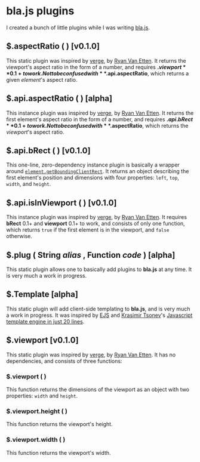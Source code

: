 # bla.js plugins
I created a bunch of little plugins while I was writing [bla.js](https://github.com/guillaumerangheard/blajs).

## $.aspectRatio ( ) [v0.1.0]
This static plugin was inspired by [verge](https://github.com/ryanve/verge), by [Ryan Van Etten](https://github.com/ryanve). It returns the viewport's aspect ratio in the form of a number, and requires **$.viewport** 0.1+ to work. Not to be confused with **$.api.aspectRatio**, which returns a given _element_'s aspect ratio.

## $.api.aspectRatio ( ) [alpha]
This instance plugin was inspired by [verge](https://github.com/ryanve/verge), by [Ryan Van Etten](https://github.com/ryanve). It returns the first element's aspect ratio in the form of a number, and requires **$.api.bRect** 0.1+ to work. Not to be confused with **$.aspectRatio**, which returns the _viewport_'s aspect ratio.

## $.api.bRect ( ) [v0.1.0]
This one-line, zero-dependency instance plugin is basically a wrapper around [`element.getBoundingClientRect`](https://developer.mozilla.org/fr/docs/Web/API/Element/getBoundingClientRect). It returns an object describing the first element's position and dimensions with four properties: `left`, `top`, `width`, and `height`.

## $.api.isInViewport ( ) [v0.1.0]
This instance plugin was inspired by [verge](https://github.com/ryanve/verge), by [Ryan Van Etten](https://github.com/ryanve). It requires **bRect** 0.1+ and **viewport** 0.1+ to work, and consists of only one function, which returns `true` if the first element is in the viewport, and `false` otherwise.

## $.plug ( String _alias_ , Function _code_ ) [alpha]
This static plugin allows one to basically add plugins to **bla.js** at any time. It is very much a work in progress.

## $.Template [alpha]
This static plugin will add client-side templating to **bla.js**, and is very much a work in progress. It was inspired by [EJS](https://ejs.co/) and [Krasimir Tsonev](https://krasimirtsonev.com/)'s [Javascript template engine in just 20 lines](https://krasimirtsonev.com/blog/article/Javascript-template-engine-in-just-20-line).

## $.viewport [v0.1.0]
This static plugin was inspired by [verge](https://github.com/ryanve/verge), by [Ryan Van Etten](https://github.com/ryanve). It has no dependencies, and consists of three functions:

### $.viewport ( )
This function returns the dimensions of the viewport as an object with two properties: `width` and `height`.

### $.viewport.height ( )
This function returns the viewport's height.

### $.viewport.width ( )
This function returns the viewport's width.
